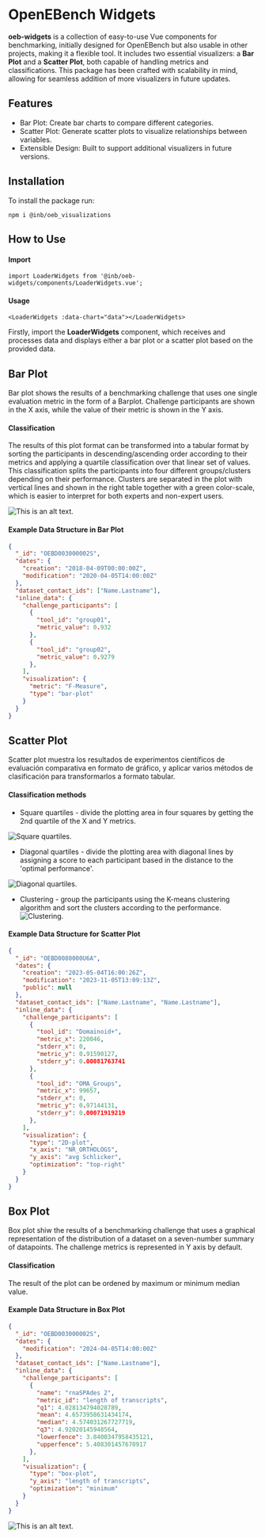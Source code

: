 # OpenEBench Widgets

**oeb-widgets** is a collection of easy-to-use Vue components for benchmarking, initially designed for OpenEBench but also usable in other projects, making it a flexible tool. It includes two essential visualizers: a **Bar Plot** and a **Scatter Plot**, both capable of handling metrics and classifications. This package has been crafted with scalability in mind, allowing for seamless addition of more visualizers in future updates.

## Features

* Bar Plot: Create bar charts to compare different categories.
* Scatter Plot: Generate scatter plots to visualize relationships between variables.
* Extensible Design: Built to support additional visualizers in future versions.

## Installation

To install the package run:

```
npm i @inb/oeb_visualizations
```

## How to Use

#### Import

```
import LoaderWidgets from '@inb/oeb-widgets/components/LoaderWidgets.vue';
```

#### Usage

```
<LoaderWidgets :data-chart="data"></LoaderWidgets>
```

Firstly, import the **LoaderWidgets** component, which receives and processes data and displays either a bar plot or a scatter plot based on the provided data.

## Bar Plot

Bar plot shows the results of a benchmarking challenge that uses one single evaluation metric in the form of a Barplot. Challenge participants are shown in the X axis, while the value of their metric is shown in the Y axis.

#### Classification

The results of this plot format can be transformed into a tabular format by sorting the participants in descending/ascending order according to their metrics and applying a quartile classification over that linear set of values. This classification splits the participants into four different groups/clusters depending on their performance. Clusters are separated in the plot with vertical lines and shown in the right table together with a green color-scale, which is easier to interpret for both experts and non-expert users.

![This is an alt text.](https://github.com/inab/oeb-widgets/blob/oeb-charts-package/static/widgetsPicture/Barplot.png)

#### Example Data Structure in Bar Plot

```json
{
  "_id": "OEBD003000002S",
  "dates": {
    "creation": "2018-04-09T00:00:00Z",
    "modification": "2020-04-05T14:00:00Z"
  },
  "dataset_contact_ids": ["Name.Lastname"],
  "inline_data": {
    "challenge_participants": [
      {
        "tool_id": "group01",
        "metric_value": 0.932
      },
      {
        "tool_id": "group02",
        "metric_value": 0.9279
      },
    ],
    "visualization": {
      "metric": "F-Measure",
      "type": "bar-plot"
    }
  }
}

```

## Scatter Plot

Scatter plot muestra los resultados de experimentos científicos de evaluación comparativa en formato de gráfico, y aplicar varios métodos de clasificación para transformarlos a formato tabular.

#### Classification methods

* Square quartiles - divide the plotting area in four squares by getting the 2nd quartile of the X and Y metrics.

![Square quartiles.](https://github.com/inab/oeb-widgets/blob/oeb-charts-package/static/widgetsPicture/scatter-square.png )

* Diagonal quartiles - divide the plotting area with diagonal lines by assigning a score to each participant based in the distance to the 'optimal performance'.

![Diagonal quartiles.](https://github.com/inab/oeb-widgets/blob/oeb-charts-package/static/widgetsPicture/scatter-diagonal.png  )

* Clustering - group the participants using the K-means clustering algorithm and sort the clusters according to the performance.
![Clustering.](https://github.com/inab/oeb-widgets/blob/oeb-charts-package/static/widgetsPicture/scatter-square.png )

#### Example Data Structure for Scatter Plot

```json
{
  "_id": "OEBD0080000U6A",
  "dates": {
    "creation": "2023-05-04T16:00:26Z",
    "modification": "2023-11-05T13:09:13Z",
    "public": null
  },
  "dataset_contact_ids": ["Name.Lastname", "Name.Lastname"],
  "inline_data": {
    "challenge_participants": [
      {
        "tool_id": "Domainoid+",
        "metric_x": 220046,
        "stderr_x": 0,
        "metric_y": 0.91590127,
        "stderr_y": 0.00081763741
      },
      {
        "tool_id": "OMA_Groups",
        "metric_x": 99657,
        "stderr_x": 0,
        "metric_y": 0.97144131,
        "stderr_y": 0.00071919219
      },
    ],
    "visualization": {
      "type": "2D-plot",
      "x_axis": "NR_ORTHOLOGS",
      "y_axis": "avg Schlicker",
      "optimization": "top-right"
    }
  }
}

```

## Box Plot

Box plot shiw the results of a benchmarking challenge that uses a graphical representation of the distribution of a dataset on a seven-number summary of datapoints. The challenge metrics is represented in Y axis by default.

#### Classification

The result of the plot can be ordened by maximum or minimum median value.

#### Example Data Structure in Box Plot

```json
{
  "_id": "OEBD003000002S",
  "dates": {
    "modification": "2024-04-05T14:00:00Z"
  },
  "dataset_contact_ids": ["Name.Lastname"],
  "inline_data": {
    "challenge_participants": [
      {
        "name": "rnaSPAdes 2",
        "metric_id": "length of transcripts",
        "q1": 4.028134794028789,
        "mean": 4.6573958631434174,
        "median": 4.574031267727719,
        "q3": 4.92020145948564,
        "lowerfence": 3.8400347958435121,
        "upperfence": 5.408301457670917
      },
    ],
    "visualization": {
      "type": "box-plot",
      "y_axis": "length of transcripts",
      "optimization": "minimum"
    }
  }
}

```
![This is an alt text.](https://github.com/inab/oeb-widgets/blob/oeb-widget/static/widgetsPicture/BoxPlot.png)